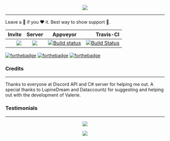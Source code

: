 <p align="center">
<img src="https://i.imgur.com/bdre5eQ.gif">
</p>

---
Leave a 🌟 if you :heart: it. Best way to show support 💪.

| Invite | Server | Appveyor | Travis-CI |
|-------:|:------:|:--------:|----------:|
| [![](https://png.icons8.com/door-opened/dusk/70)](https://discordapp.com/oauth2/authorize?client_id=261561347966238721&scope=bot&permissions=2146958591) | [![](https://png.icons8.com/discord/dusk/70)](https://discord.gg/nzYTzxD) | [![Build status](https://ci.appveyor.com/api/projects/status/qojigwf797mw91vb?svg=true)](https://ci.appveyor.com/project/Vux/valerie)| [![Build Status](https://travis-ci.org/Yucked/Rick.svg?branch=master)](https://travis-ci.org/Yucked/Valerie)

[![forthebadge](http://forthebadge.com/images/badges/built-with-swag.svg)](http://forthebadge.com)
[![forthebadge](http://forthebadge.com/images/badges/compatibility-club-penguin.svg)](http://forthebadge.com)
[![forthebadge](http://forthebadge.com/images/badges/made-with-c-sharp.svg)](http://forthebadge.com)

### Credits
---

Thanks to everyone at Discord API and C# server for helping me out. A special thanks to LupineDream and Dataccountz for suggesting and helping out with the development of Valerie.

### Testimonials
---

<p align="center"><img src="http://vvcap.com/img/2Nrq8h0UJ8o.png"/></p>
<p align="center"><img src="http://vvcap.com/img/tVF34reZRX4.png"/></p>
